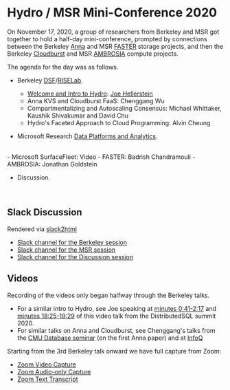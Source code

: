 # Hydro / MSR Mini-Conference 2020
On November 17, 2020, a group of researchers from Berkeley and MSR got together to hold a half-day mini-conference, prompted by connections between the Berkeley [Anna](https://github.com/hydro-project/anna) and MSR [FASTER](https://github.com/microsoft/FASTER) storage projects, and then the Berkeley [Cloudburst](https://github.com/hydro-project/cloudburst) and MSR [AMBROSIA](https://github.com/microsoft/AMBROSIA) compute projects.

The agenda for the day was as follows. 
- Berkeley [DSF](http://dsf.berkeley.edu)/[RISELab](http://rise.berkeley.edu). 
  - [Welcome and Intro to Hydro](slides/JMHWelcomeHydro.pdf): [Joe Hellerstein](http://dsf.berkeley.edu/jmh)
  - Anna KVS and Cloudburst FaaS: Chenggang Wu
  - Compartmentalizing and Autoscaling Consensus: Michael Whittaker, Kaushik Shivakumar and David Chu
  - Hydro's Faceted Approach to Cloud Programming: Alvin Cheung


  
- Microsoft Research [Data Platforms and Analytics](https://www.microsoft.com/en-us/research/research-area/data-platform-analytics/).
<br>
  - Microsoft SurfaceFleet: Video
  - FASTER: Badrish Chandramouli
  - AMBROSIA: Jonathan Goldstein

- Discussion.
<br>


## Slack Discussion
Rendered via [slack2html](https://gist.github.com/levelsio/122907e95956602e5c09)
- [Slack channel for the Berkeley session](slack2html/html/berkeleytalks.html)
- [Slack channel for the MSR session](slack2html/html/mstalks.html)
- [Slack channel for the Discussion session](slack2html/html/mstalks.html)

## Videos
Recording of the videos only began halfway through the Berkeley talks. 
-  For a similar intro to Hydro, see Joe speaking at [minutes 0:41-2:17](https://youtu.be/EjOjASd05OA) and [minutes 18:25-19:29](https://youtu.be/EjOjASd05OA?t=1105) of this video talk from the DistributedSQL summit 2020.
-  For similar talks on Anna and Cloudburst, see Chenggang's talks from the [CMU Database seminar](https://www.youtube.com/watch?v=9qU1zO9wCNs&t=2036s) (on the first Anna paper) and at [InfoQ](https://www.infoq.com/presentations/state-serverless-computing/)

Starting from the 3rd Berkeley talk onward we have full capture from Zoom:
- [Zoom Video Capture](https://drive.google.com/open?id=1hH0uR9CiZjtBrY6ih-DKBlfaKl1eJc2A)
- [Zoom Audio-only Capture](zoom/GMT20201117-164616_Hold--MS-R.m4a)
- [Zoom Text Transcript](zoom/GMT20201117-164616_Hold--MS-R.transcript.vtt)
